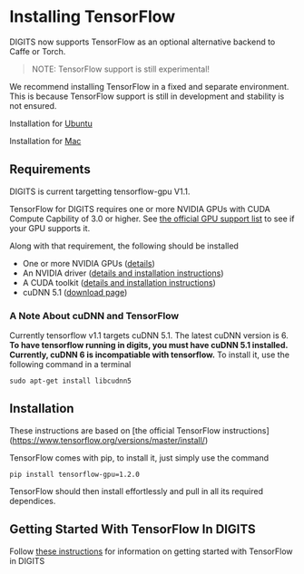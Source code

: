 # Installing TensorFlow

DIGITS now supports TensorFlow as an optional alternative backend to Caffe or Torch.

> NOTE: TensorFlow support is still experimental!

We recommend installing TensorFlow in a fixed and separate environment. This is because TensorFlow support is still in development and stability is not ensured.

Installation for [Ubuntu](https://www.tensorflow.org/install/install_linux#installing_with_virtualenv)

Installation for [Mac](https://www.tensorflow.org/install/install_mac#installing_with_virtualenv)

## Requirements

DIGITS is current targetting tensorflow-gpu V1.1.

TensorFlow for DIGITS requires one or more NVIDIA GPUs with CUDA Compute Capbility of 3.0 or higher. See [the official GPU support list](https://developer.nvidia.com/cuda-gpus) to see if your GPU supports it.

Along with that requirement, the following should be installed

* One or more NVIDIA GPUs ([details](InstallCuda.md#gpu))
* An NVIDIA driver ([details and installation instructions](InstallCuda.md#driver))
* A CUDA toolkit ([details and installation instructions](InstallCuda.md#cuda-toolkit))
* cuDNN 5.1 ([download page](https://developer.nvidia.com/cudnn))

### A Note About cuDNN and TensorFlow
Currently tensorflow v1.1 targets cuDNN 5.1. The latest cuDNN version is 6. **To have tensorflow running in digits, you must have cuDNN 5.1 installed. Currently, cuDNN 6 is incompatiable with tensorflow.** To install it, use the following command in a terminal

```
sudo apt-get install libcudnn5
```


## Installation

These instructions are based on [the official TensorFlow instructions]
(https://www.tensorflow.org/versions/master/install/)

TensorFlow comes with pip, to install it, just simply use the command
```
pip install tensorflow-gpu=1.2.0
```

TensorFlow should then install effortlessly and pull in all its required dependices.

## Getting Started With TensorFlow In DIGITS

Follow [these instructions](GettingStartedTensorFlow.md) for information on getting started with TensorFlow in DIGITS
